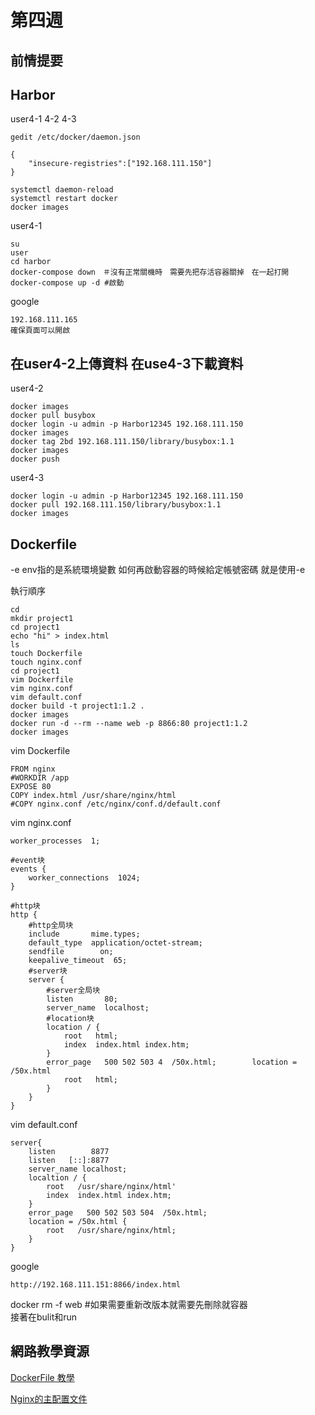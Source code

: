 # 第四週

## 前情提要


## Harbor
user4-1 4-2 4-3

    gedit /etc/docker/daemon.json

    {
        "insecure-registries":["192.168.111.150"]
    }

    systemctl daemon-reload
    systemctl restart docker
    docker images

user4-1

    su
    user
    cd harbor
    docker-compose down　＃沒有正常關機時　需要先把存活容器關掉　在一起打開
    docker-compose up -d #啟動

google

    192.168.111.165
    確保頁面可以開啟


## 在user4-2上傳資料 在use4-3下載資料
user4-2

    docker images
    docker pull busybox
    docker login -u admin -p Harbor12345 192.168.111.150
    docker images
    docker tag 2bd 192.168.111.150/library/busybox:1.1
    docker images
    docker push  

user4-3

    docker login -u admin -p Harbor12345 192.168.111.150
    docker pull 192.168.111.150/library/busybox:1.1
    docker images

## Dockerfile
-e env指的是系統環境變數
如何再啟動容器的時候給定帳號密碼 就是使用-e

執行順序

    cd
    mkdir project1
    cd project1
    echo "hi" > index.html
    ls
    touch Dockerfile
    touch nginx.conf
    cd project1
    vim Dockerfile
    vim nginx.conf
    vim default.conf
    docker build -t project1:1.2 . 
    docker images
    docker run -d --rm --name web -p 8866:80 project1:1.2 
    docker images

vim Dockerfile

    FROM nginx
    #WORKDIR /app
    EXPOSE 80
    COPY index.html /usr/share/nginx/html
    #COPY nginx.conf /etc/nginx/conf.d/default.conf

vim nginx.conf

    worker_processes  1;

    #event块
    events {
        worker_connections  1024;
    }

    #http块
    http {
        #http全局块
        include       mime.types;
        default_type  application/octet-stream;
        sendfile        on;
        keepalive_timeout  65;
        #server块
        server {
            #server全局块
            listen       80;
            server_name  localhost;
            #location块
            location / {
                root   html;
                index  index.html index.htm;
            }
            error_page   500 502 503 4  /50x.html;        location = /50x.html 
                root   html;
            }
        }
    }

 vim default.conf

    server{
        listen        8877
        listen   [::]:8877
        server_name localhost;
        localtion / {
            root   /usr/share/nginx/html'
            index  index.html index.htm;
        }
        error_page   500 502 503 504  /50x.html;
        location = /50x.html {
            root   /usr/share/nginx/html;
        }
    }


google

    http://192.168.111.151:8866/index.html



docker rm -f web 
#如果需要重新改版本就需要先刪除就容器  
接著在bulit和run

## 網路教學資源
[DockerFile 教學](https://hi-founder.com/p/dockerfile-%E6%95%99%E5%AD%B8/)

[Nginx的主配置文件](https://www.cnblogs.com/54chensongxia/p/12938929.html)


